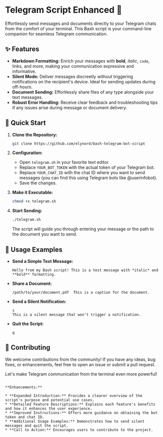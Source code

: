 # Telegram Script Enhanced 🚀

Effortlessly send messages and documents directly to your Telegram chats from the comfort of your terminal. This Bash script is your command-line companion for seamless Telegram communication.

## ✨ Features

* **Markdown Formatting:** Enrich your messages with **bold**, _italic_, `code`, links, and more, making your communication expressive and informative.
* **Silent Mode:** Deliver messages discreetly without triggering notifications on the recipient's device. Ideal for sending updates during off-hours.
* **Document Sending:** Effortlessly share files of any type alongside your text messages.
* **Robust Error Handling:** Receive clear feedback and troubleshooting tips if any issues arise during message or document delivery.

## 🚀 Quick Start

1. **Clone the Repository:**
   ```bash
   git clone https://github.com/elynord/bash-telegram-bot-script
   ```

2. **Configuration:**
   * Open `telegram.sh` in your favorite text editor.
   * Replace `YOUR_BOT_TOKEN` with the actual token of your Telegram bot.
   * Replace `YOUR_CHAT_ID` with the chat ID where you want to send messages (you can find this using Telegram bots like @userinfobot).
   * Save the changes.

3. **Make it Executable:**
   ```bash
   chmod +x telegram.sh
   ```

4. **Start Sending:**
   ```bash
   ./telegram.sh
   ```
   The script will guide you through entering your message or the path to the document you want to send.

## 📖 Usage Examples

* **Send a Simple Text Message:**
   ```
   Hello from my Bash script! This is a test message with *italic* and **bold** formatting.
   ```

* **Share a Document:**
   ```
   /path/to/your/document.pdf  This is a caption for the document.
   ```

* **Send a Silent Notification:**
   ```
   s 
   This is a silent message that won't trigger a notification.
   ```

* **Quit the Script:**
   ```
   q
   ```

## 🤝 Contributing

We welcome contributions from the community! If you have any ideas, bug fixes, or enhancements, feel free to open an issue or submit a pull request.

Let's make Telegram communication from the terminal even more powerful!
```

**Enhancements:**

* **Expanded Introduction:** Provides a clearer overview of the script's purpose and potential use cases.
* **Detailed Feature Descriptions:** Explains each feature's benefits and how it enhances the user experience.
* **Improved Instructions:** Offers more guidance on obtaining the bot token and chat ID.
* **Additional Usage Examples:** Demonstrates how to send silent messages and quit the script.
* **Call to Action:** Encourages users to contribute to the project.
